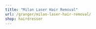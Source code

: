 ```yaml
---
title: "Milan Laser Hair Removal"
url: /granger/milan-laser-hair-removal/
shop: hairdresser
---
```

